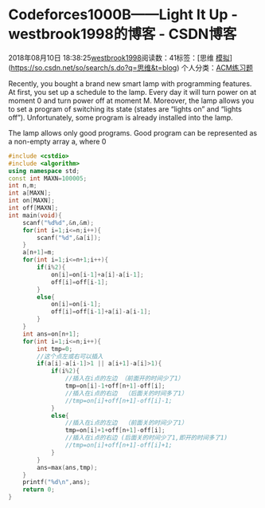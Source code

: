 # Codeforces1000B——Light It Up - westbrook1998的博客 - CSDN博客





2018年08月10日 18:38:25[westbrook1998](https://me.csdn.net/westbrook1998)阅读数：41标签：[思维																[模拟](https://so.csdn.net/so/search/s.do?q=模拟&t=blog)](https://so.csdn.net/so/search/s.do?q=思维&t=blog)
个人分类：[ACM练习题](https://blog.csdn.net/westbrook1998/article/category/7652684)








> 
Recently, you bought a brand new smart lamp with programming features. At first, you set up a schedule to the lamp. Every day it will turn power on at moment 0 and turn power off at moment M. Moreover, the lamp allows you to set a program of switching its state (states are “lights on” and “lights off”). Unfortunately, some program is already installed into the lamp. 

  The lamp allows only good programs. Good program can be represented as a non-empty array a, where 0


```cpp
#include <cstdio>
#include <algorithm>
using namespace std;
const int MAXN=100005;
int n,m;
int a[MAXN];
int on[MAXN];
int off[MAXN];
int main(void){
    scanf("%d%d",&n,&m);
    for(int i=1;i<=n;i++){
        scanf("%d",&a[i]);
    }
    a[n+1]=m;
    for(int i=1;i<=n+1;i++){
        if(i%2){
            on[i]=on[i-1]+a[i]-a[i-1];
            off[i]=off[i-1];
        }
        else{
            on[i]=on[i-1];
            off[i]=off[i-1]+a[i]-a[i-1];
        }
    }
    int ans=on[n+1];
    for(int i=1;i<=n;i++){
        int tmp=0;
        //这个点左或右可以插入
        if(a[i]-a[i-1]>1 || a[i+1]-a[i]>1){
            if(i%2){
                //插入在i点的左边 （前面开的时间少了1）
                tmp=on[i]-1+off[n+1]-off[i];
                //插入在i点的右边  （后面关的时间多了1）
                //tmp=on[i]+off[n+1]-off[i]-1;
            }
            else{
                //插入在i点的左边  （前面关的时间少了1）
                tmp=on[i]+1+off[n+1]-off[i];
                //插入在i点的右边 (后面关的时间少了1,即开的时间多了1)
                //tmp=on[i]+off[n+1]-off[i]+1;
            }
        }
        ans=max(ans,tmp);
    }
    printf("%d\n",ans);
    return 0;
}
```




